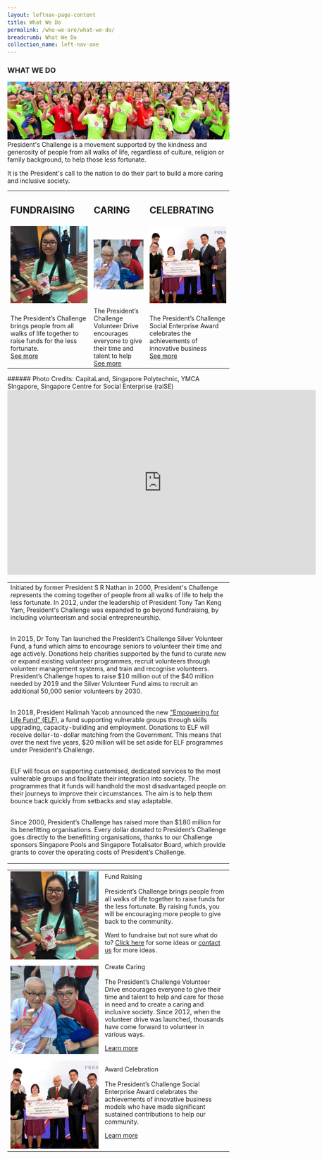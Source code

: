 ```yaml
---
layout: leftnav-page-content
title: What We Do
permalink: /who-we-are/what-we-do/
breadcrumb: What We Do
collection_name: left-nav-one
---
```


### WHAT WE DO
![WhatWeDo_Banner](/images/capita-land.jpg "WhatWeDo Banner")
President's Challenge is a movement supported by the kindness and generosity of people from all walks of life, regardless of culture, religion or family background, to help those less fortunate.

It is the President's call to the nation to do their part to build a more caring and inclusive society.


<table width="100%" cellpadding="10px" cellspacing="10px">
  <tr><td><h2>FUNDRAISING</h2></td><td><h2>CARING</h2></td><td><h2>CELEBRATING</h2></td></tr>
<tr><td><a href="#tag1"><img src="/images/wwd_fundraising.jpg" style="width:200px;"></a></td>
<td><a href="#tag2"><img src="/images/wwd_caring.jpg" style="width:200px"></a></td>
<td><a href="#tag3"><img src="/images/wwd_celebrating.jpg" style="width:200px"></a></td></tr>
<tr><td>The President’s Challenge brings people from all walks of life together to raise funds for the less fortunate.<br> <a href="#tag1">See more</a> </td>
<td>The President’s Challenge Volunteer Drive encourages everyone to give their time and talent to help<br><a href="#tag2">See more</a></td>
<td>The President’s Challenge Social Enterprise Award celebrates the achievements of innovative business<br><a href="#tag3">See more</a></td></tr>
</table>
###### Photo Credits: CapitaLand, Singapore Polytechnic, YMCA SIngapore, Singapore Centre for Social Enterprise (raiSE)

<iframe width="700" height="419" src="https://www.youtube.com/embed/nY-GEQh3_l4" frameborder="0" allow="autoplay; encrypted-media" allowfullscreen></iframe>


<table width="100%" cellpadding="10px" cellspacing="10px"><tr><td>Initiated by former President S R Nathan in 2000, President's Challenge represents the coming together of people from all walks of life to help the less fortunate. In 2012, under the leadership of President Tony Tan Keng Yam, President's Challenge was expanded to go beyond fundraising, by including volunteerism and social entrepreneurship.  <br><br>
  
In 2015, Dr Tony Tan launched the President’s Challenge Silver Volunteer Fund, a fund which aims to encourage seniors to volunteer their time and age actively. Donations help charities supported by the fund to curate new or expand existing volunteer programmes, recruit volunteers through volunteer management systems, and train and recognise volunteers. President’s Challenge hopes to raise $10 million out of the $40 million needed by 2019 and the Silver Volunteer Fund aims to recruit an additional 50,000 senior volunteers by 2030. <br><br>

In 2018, President Halimah Yacob announced the new ["Empowering for Life Fund" (ELF)](/empowering-for-life-fund/), a fund supporting vulnerable groups through skills upgrading, capacity-building and employment. Donations to ELF will receive dollar-to-dollar matching from the Government. This means that over the next five years, $20 million will be set aside for ELF programmes under President's Challenge. <br><br>

ELF will focus on supporting customised, dedicated services to the most vulnerable groups and facilitate their integration into society. The programmes that it funds will handhold the most disadvantaged people on their journeys to improve their circumstances. The aim is to help them bounce back quickly from setbacks and stay adaptable.
 <br><br>
 
Since 2000, President’s Challenge has raised more than $180 million for its benefitting organisations. Every dollar donated to President’s Challenge goes directly to the benefitting organisations, thanks to our Challenge sponsors Singapore Pools and Singapore Totalisator Board, which provide grants to cover the operating costs of President’s Challenge.</td></tr>
</table>

<table width="100%" cellpadding="10px" cellspacing="10px">
<tr><td id="tag1" width="200px"><img src="/images/wwd_fundraising.jpg" style="width:200px"></td>
<td>Fund Raising <br><br>
President’s Challenge brings people from all walks of life together to raise funds for the less fortunate. By raising funds, you will be encouraging more people to give back to the community.

Want to fundraise but not sure what do to? <a href="/take-action/partner-with-us/">Click here</a>  for some ideas or 
<a href="/who-we-are/contact-us/">contact us</a> for more ideas.
</td></tr>

<tr><td id="tag2" width="200px"> <img src="/images/wwd_caring.jpg" style="width:200px"> </td>
<td>Create Caring<br><br>
The President’s Challenge Volunteer Drive encourages everyone to give their time and talent to help and care for those in need and to create a caring and inclusive society. Since 2012, when the volunteer drive was launched, thousands have come forward to volunteer in various ways.  

<a href="/take-action/volunteer/">Learn more</a>
</td></tr>

<tr><td id="tag3" width="200px"> <img src="/images/wwd_celebrating.jpg" style="width:200px"> </td>
<td>Award Celebration<br><br>
The President’s Challenge Social Enterprise Award celebrates the achievements of innovative business models who have made significant sustained contributions to help our community.

<a href="/who-we-are/social-enterprise/">Learn more</a>
</td></tr>

</table>
